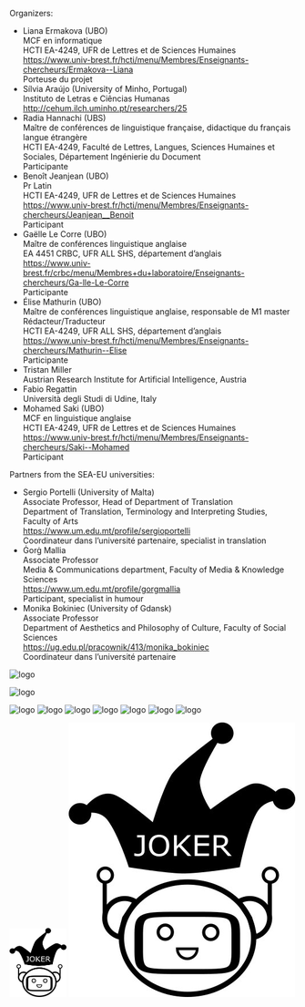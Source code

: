 Organizers:
* Liana Ermakova (UBO)
<br>MCF en informatique
<br>HCTI EA-4249, UFR de Lettres et de Sciences Humaines
<br>https://www.univ-brest.fr/hcti/menu/Membres/Enseignants-chercheurs/Ermakova--Liana
<br>Porteuse du projet
* Sílvia Araújo (University of Minho, Portugal)
<br>Instituto de Letras e Ciências Humanas
<br>http://cehum.ilch.uminho.pt/researchers/25
* Radia Hannachi (UBS)
<br>Maître de conférences de linguistique française, didactique du français langue étrangère
<br>HCTI EA-4249, Faculté de Lettres, Langues, Sciences Humaines et Sociales, Département Ingénierie du Document
<br>Participante
* Benoît Jeanjean (UBO)
<br>Pr Latin
<br>HCTI EA-4249, UFR de Lettres et de Sciences Humaines
<br>https://www.univ-brest.fr/hcti/menu/Membres/Enseignants-chercheurs/Jeanjean__Benoit
<br>Participant
* Gaëlle Le Corre (UBO)
<br>Maître de conférences linguistique anglaise
<br>EA 4451 CRBC, UFR ALL SHS, département d’anglais
<br>https://www.univ-brest.fr/crbc/menu/Membres+du+laboratoire/Enseignants-chercheurs/Ga-lle-Le-Corre
<br>Participante
* Élise Mathurin (UBO)
<br>Maître de conférences linguistique anglaise, responsable de M1 master Rédacteur/Traducteur
<br>HCTI EA-4249, UFR ALL SHS, département d’anglais
<br>https://www.univ-brest.fr/hcti/menu/Membres/Enseignants-chercheurs/Mathurin--Elise
<br>Participante
* Tristan Miller
<br>Austrian Research Institute for Artificial Intelligence, Austria
* Fabio Regattin
<br>Università degli Studi di Udine, Italy
* Mohamed Saki (UBO)
<br>MCF en linguistique anglaise
<br>HCTI EA-4249, UFR de Lettres et de Sciences Humaines
<br>https://www.univ-brest.fr/hcti/menu/Membres/Enseignants-chercheurs/Saki--Mohamed
<br>Participant

Partners from the SEA-EU universities:
* Sergio Portelli (University of Malta)
<br>Associate Professor, Head of Department of Translation
<br>Department of Translation, Terminology and Interpreting Studies, Faculty of Arts
<br>https://www.um.edu.mt/profile/sergioportelli
<br>Coordinateur dans l’université partenaire, specialist in translation
* Ġorġ Mallia
<br>Associate Professor
<br>Media & Communications department, Faculty of Media & Knowledge Sciences
<br>https://www.um.edu.mt/profile/gorgmallia
<br>Participant, specialist in humour
* Monika Bokiniec (University of Gdansk)
<br>Associate Professor
<br>Department of Aesthetics and Philosophy of Culture, Faculty of Social Sciences
<br>https://ug.edu.pl/pracownik/413/monika_bokiniec
<br>Coordinateur dans l’université partenaire

![logo](https://github.com/motsmachines/joker/blob/main/UBO.png)

![logo](https://github.com/motsmachines/joker/blob/main/CEHUM.png)

![logo](https://github.com/motsmachines/joker/blob/main/Joker.png)
![logo](https://github.com/motsmachines/joker/blob/main/OFAI.png)
![logo](https://github.com/motsmachines/joker/blob/main/SEA-EU.png)
![logo](https://github.com/motsmachines/joker/blob/main/UBS.png)
![logo](https://github.com/motsmachines/joker/blob/main/University%20of%20Gdansk.png)
![logo](https://github.com/motsmachines/joker/blob/main/Universit%C3%A0%20-%20Malta.png)
![logo](https://github.com/motsmachines/joker/blob/main/Universit%C3%A0%20-%20UDINE.png)

<img src="/Joker.png" width="100" /> ![](/Joker.png)

